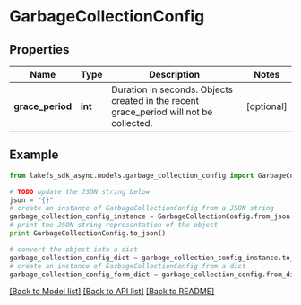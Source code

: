 # GarbageCollectionConfig


## Properties
Name | Type | Description | Notes
------------ | ------------- | ------------- | -------------
**grace_period** | **int** | Duration in seconds. Objects created in the recent grace_period will not be collected. | [optional] 

## Example

```python
from lakefs_sdk_async.models.garbage_collection_config import GarbageCollectionConfig

# TODO update the JSON string below
json = "{}"
# create an instance of GarbageCollectionConfig from a JSON string
garbage_collection_config_instance = GarbageCollectionConfig.from_json(json)
# print the JSON string representation of the object
print GarbageCollectionConfig.to_json()

# convert the object into a dict
garbage_collection_config_dict = garbage_collection_config_instance.to_dict()
# create an instance of GarbageCollectionConfig from a dict
garbage_collection_config_form_dict = garbage_collection_config.from_dict(garbage_collection_config_dict)
```
[[Back to Model list]](../README.md#documentation-for-models) [[Back to API list]](../README.md#documentation-for-api-endpoints) [[Back to README]](../README.md)


